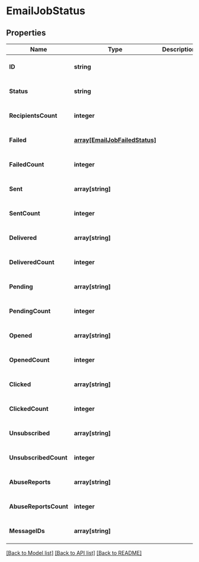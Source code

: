 # EmailJobStatus

## Properties
Name | Type | Description | Notes
------------ | ------------- | ------------- | -------------
**ID** | **string** |  | [optional] [default to null]
**Status** | **string** |  | [optional] [default to null]
**RecipientsCount** | **integer** |  | [optional] [default to null]
**Failed** | [**array[EmailJobFailedStatus]**](EmailJobFailedStatus.md) |  | [optional] [default to null]
**FailedCount** | **integer** |  | [optional] [default to null]
**Sent** | **array[string]** |  | [optional] [default to null]
**SentCount** | **integer** |  | [optional] [default to null]
**Delivered** | **array[string]** |  | [optional] [default to null]
**DeliveredCount** | **integer** |  | [optional] [default to null]
**Pending** | **array[string]** |  | [optional] [default to null]
**PendingCount** | **integer** |  | [optional] [default to null]
**Opened** | **array[string]** |  | [optional] [default to null]
**OpenedCount** | **integer** |  | [optional] [default to null]
**Clicked** | **array[string]** |  | [optional] [default to null]
**ClickedCount** | **integer** |  | [optional] [default to null]
**Unsubscribed** | **array[string]** |  | [optional] [default to null]
**UnsubscribedCount** | **integer** |  | [optional] [default to null]
**AbuseReports** | **array[string]** |  | [optional] [default to null]
**AbuseReportsCount** | **integer** |  | [optional] [default to null]
**MessageIDs** | **array[string]** |  | [optional] [default to null]

[[Back to Model list]](../README.md#documentation-for-models) [[Back to API list]](../README.md#documentation-for-api-endpoints) [[Back to README]](../README.md)


